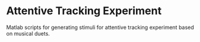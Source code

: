 # Attentive Tracking Experiment
Matlab scripts for generating stimuli for attentive tracking experiment based on musical duets.
